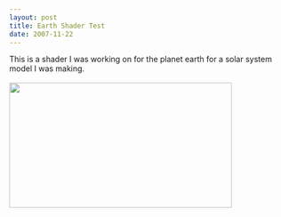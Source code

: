```yaml
---
layout: post
title: Earth Shader Test
date: 2007-11-22
---
```

This is a shader I was working on for the planet earth for a solar system model I was making.<br /><br /><a onblur="try {parent.deselectBloggerImageGracefully();} catch(e) {}" href="http://3.bp.blogspot.com/_zdYMSK7YuAA/ScJNCUhBSJI/AAAAAAAAFL8/2fqKDtSd78A/s1600-h/test_render_earth_moon.jpg"><img style="float:left; margin:0 10px 10px 0;cursor:pointer; cursor:hand;width: 400px; height: 225px;" src="http://3.bp.blogspot.com/_zdYMSK7YuAA/ScJNCUhBSJI/AAAAAAAAFL8/2fqKDtSd78A/s400/test_render_earth_moon.jpg" border="0" alt="" id="BLOGGER_PHOTO_ID_5314895212512888978" /></a>

